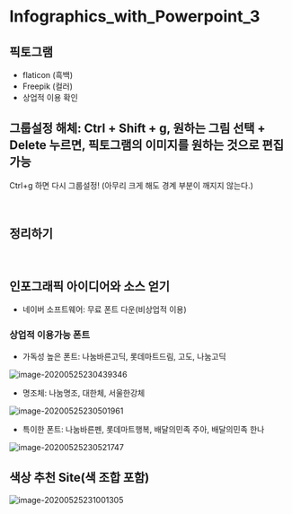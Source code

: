 # Infographics_with_Powerpoint_3



## 픽토그램

- flaticon (흑백)
- Freepik (컬러)
- 상업적 이용 확인

## 그룹설정 해체: Ctrl + Shift + g, 원하는 그림 선택 + Delete 누르면, 픽토그램의 이미지를 원하는 것으로 편집 가능

Ctrl+g 하면 다시 그룹설정! (아무리 크게 해도 경계 부분이 깨지지 않는다.)

<br>

## 정리하기



<br>

## 인포그래픽 아이디어와 소스 얻기

- 네이버 소프트웨어: 무료 폰트 다운(비상업적 이용)

### 상업적 이용가능 폰트

- 가독성 높은 폰트: 나눔바른고딕, 롯데마트드림, 고도, 나눔고딕

![image-20200525230439346](C:\Users\Shin\AppData\Roaming\Typora\typora-user-images\image-20200525230439346.png)

- 명조체: 나눔명조, 대한체, 서울한강체

![image-20200525230501961](C:\Users\Shin\AppData\Roaming\Typora\typora-user-images\image-20200525230501961.png)

- 특이한 폰트: 나눔바른펜, 롯데마트행복, 배달의민족 주아, 배달의민족 한나

![image-20200525230521747](C:\Users\Shin\AppData\Roaming\Typora\typora-user-images\image-20200525230521747.png)

## 색상 추천 Site(색 조합 포함)

![image-20200525231001305](C:\Users\Shin\AppData\Roaming\Typora\typora-user-images\image-20200525231001305.png)



